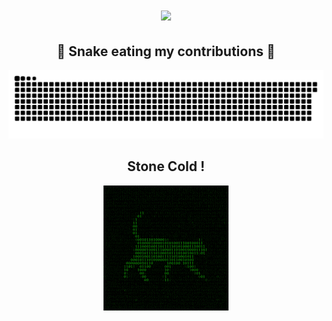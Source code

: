 
<h1 align="center">
  <a href="https://git.io/typing-svg">
    <img src="https://readme-typing-svg.herokuapp.com/?lines=Hello!;+Welcome+to+my+profile!;&color=84F76E&center=true&size=30">
  </a>
</h1>

<div align="center">
  <h2>🐍 Snake eating my contributions 🐍</h2>

  <img src="https://github.com/KavishRAGHUBAR/KavishRAGHUBAR/raw/output/github-snake.svg">

</div>

<div align="center">

  <h2> Stone Cold ! </h2>
  <img src="https://github.com/KavishRAGHUBAR/KavishRAGHUBAR/blob/main/CatInTheMatrix.gif?raw=true">
  
</div>
